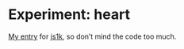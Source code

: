 <!--
  id: 2563
  date: 2014-01-22
  modified: 2015-10-25
  slug: experiment-heart
  type: post
  excerpt: <p>My entry for js1k, so don&#8217;t mind the code too much.</p>
  categories: uncategorized
  tags: cool shit, experiment, particles
  inCv: 
  inPortfolio: 
  dateFrom: 
  dateTo: 
-->

# Experiment: heart

<p><a href="/js1k/">My entry</a> for <a href="http://js1k.com/2012-love/">js1k</a>, so don&#8217;t mind the code too much.</p>
<p><!--more--></p>
<pre><code data-language="javascript" data-src="/static/experiment/heart.js"></code></pre>
